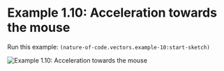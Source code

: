 # Example 1.10: Acceleration towards the mouse

Run this example: `(nature-of-code.vectors.example-10:start-sketch)`

![Example 1.10: Acceleration towards the mouse](https://raw.githubusercontent.com/mark-gerarts/nature-of-code/master/screenshots/Example%201.10%3A%20Acceleration%20towards%20the%20mouse.gif)